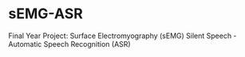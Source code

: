 # sEMG-ASR

Final Year Project: Surface Electromyography (sEMG) Silent Speech - Automatic Speech Recognition (ASR)